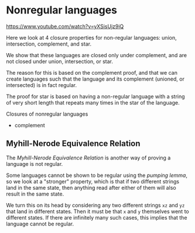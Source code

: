 # Nonregular languages

https://www.youtube.com/watch?v=yXSisUjz9iQ

Here we look at 4 closure properties for non-regular languages: union, intersection, complement, and star.

We show that these languages are closed only under complement, and are not closed under union, intersection, or star.

The reason for this is based on the complement proof, and that we can create languages such that the language and its complement (unioned, or intersected) is in fact regular.

The proof for star is based on having a non-regular language with a string of very short length that repeats many times in the star of the language.


Closures of nonregular languages
- complement


## Myhill-Nerode Equivalence Relation

The *Myhill-Nerode Equivalence Relation* is another way of proving a language is not regular.

Some languages cannot be shown to be regular using the *pumping lemma*, so we look at a "stronger" property, which is that if two different strings land in the same state, then anything read after either of them will also result in the same state.

We turn this on its head by considering any two different strings `xz` and `yz` that land in different states. Then it must be that `x` and `y` themselves went to different states. If there are infinitely many such cases, this implies that the language cannot be regular.
